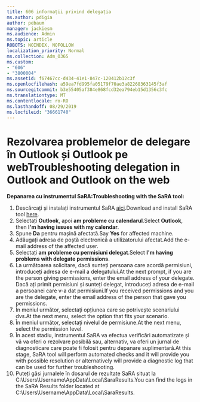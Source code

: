 ```yaml
---
title: 606 informații privind delegația
ms.author: pdigia
author: pebaum
manager: jackiesm
ms.audience: Admin
ms.topic: article
ROBOTS: NOINDEX, NOFOLLOW
localization_priority: Normal
ms.collection: Adm_O365
ms.custom:
- "606"
- "3800004"
ms.assetid: f67467cc-d434-41e1-847c-120412b12c3f
ms.openlocfilehash: a59ea7fd995fa05179f70ae3a82268363145f3af
ms.sourcegitcommit: b3e55405af384e868fcd32ea794eb15d1356c3fc
ms.translationtype: MT
ms.contentlocale: ro-RO
ms.lasthandoff: 08/29/2019
ms.locfileid: "36661740"
---
```

# <a name="troubleshooting-delegation-in-outlook-and-outlook-on-the-web"></a><span data-ttu-id="b6a37-102">Rezolvarea problemelor de delegare în Outlook și Outlook pe web</span><span class="sxs-lookup"><span data-stu-id="b6a37-102">Troubleshooting delegation in Outlook and Outlook on the web</span></span>

<span data-ttu-id="b6a37-103">**Depanarea cu instrumentul SaRA:**</span><span class="sxs-lookup"><span data-stu-id="b6a37-103">**Troubleshooting with the SaRA tool:**</span></span>

1. <span data-ttu-id="b6a37-104">Descărcați și instalați instrumentul SaRA [aici](https://aka.ms/SaRA-SkypeForBusinessSignIn).</span><span class="sxs-lookup"><span data-stu-id="b6a37-104">Download and install SaRA tool [here](https://aka.ms/SaRA-SkypeForBusinessSignIn).</span></span>
1. <span data-ttu-id="b6a37-105">Selectați **Outlook**, apoi **am probleme cu calendarul**.</span><span class="sxs-lookup"><span data-stu-id="b6a37-105">Select **Outlook**, then **I'm having issues with my calendar**.</span></span>
1. <span data-ttu-id="b6a37-106">Spune **Da** pentru mașină afectată.</span><span class="sxs-lookup"><span data-stu-id="b6a37-106">Say **Yes** for affected machine.</span></span>
1. <span data-ttu-id="b6a37-107">Adăugați adresa de poștă electronică a utilizatorului afectat.</span><span class="sxs-lookup"><span data-stu-id="b6a37-107">Add the e-mail address of the affected user.</span></span>
1. <span data-ttu-id="b6a37-108">Selectați **am probleme cu permisiuni delegat**.</span><span class="sxs-lookup"><span data-stu-id="b6a37-108">Select **I'm having problems with delegate permissions**.</span></span>
1. <span data-ttu-id="b6a37-109">La următoarea solicitare, dacă sunteți persoana care acordă permisiuni, introduceți adresa de e-mail a delegatului.</span><span class="sxs-lookup"><span data-stu-id="b6a37-109">At the next prompt, if you are the person giving permissions, enter the email address of your delegate.</span></span> <span data-ttu-id="b6a37-110">Dacă ați primit permisiuni și sunteți delegat, introduceți adresa de e-mail a persoanei care v-a dat permisiuni.</span><span class="sxs-lookup"><span data-stu-id="b6a37-110">If you received permissions and you are the delegate, enter the email address of the person that gave you permissions.</span></span>
1. <span data-ttu-id="b6a37-111">În meniul următor, selectați opțiunea care se potrivește scenariului dvs.</span><span class="sxs-lookup"><span data-stu-id="b6a37-111">At the next menu, select the option that fits your scenario.</span></span>
1. <span data-ttu-id="b6a37-112">În meniul următor, selectați nivelul de permisiune.</span><span class="sxs-lookup"><span data-stu-id="b6a37-112">At the next menu, select the permission level.</span></span>
1. <span data-ttu-id="b6a37-113">În acest stadiu, instrumentul SaRA va efectua verificări automatizate și vă va oferi o rezolvare posibilă sau, alternativ, va oferi un jurnal de diagnosticare care poate fi folosit pentru depanare suplimentară.</span><span class="sxs-lookup"><span data-stu-id="b6a37-113">At this stage, SaRA tool will perform automated checks and it will provide you with possible resolution or alternatively will provide a diagnostic log that can be used for further troubleshooting.</span></span>
1. <span data-ttu-id="b6a37-114">Puteți găsi jurnalele în dosarul de rezultate SaRA situat la C:\Users\Username\AppData\Local\SaraResults.</span><span class="sxs-lookup"><span data-stu-id="b6a37-114">You can find the logs in the SaRA Results folder located at C:\Users\Username\AppData\Local\SaraResults.</span></span>
